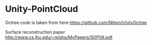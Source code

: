 # Unity-PointCloud

Octree code is taken from here
https://github.com/Nition/UnityOctree

Surface reconstruction paper
http://www.cs.jhu.edu/~misha/MyPapers/SGP06.pdf
